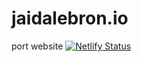 # jaidalebron.io
port website
[![Netlify Status](https://api.netlify.com/api/v1/badges/c0684a2d-faa1-43cb-8ca8-f9ef17fe36b4/deploy-status)](https://app.netlify.com/sites/brilliant-nasturtium-0fe209/deploys)
